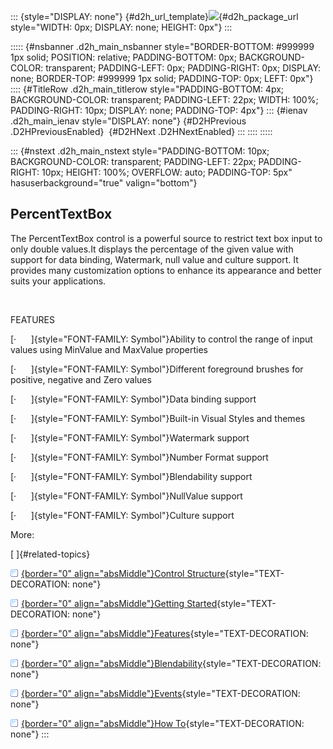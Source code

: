 ::: {style="DISPLAY: none"}
[](ms-xhelp:///?Id=d2h_url_template){#d2h_url_template}![](!package_url!){#d2h_package_url style="WIDTH: 0px; DISPLAY: none; HEIGHT: 0px"}
:::

::::: {#nsbanner .d2h_main_nsbanner style="BORDER-BOTTOM: #999999 1px solid; POSITION: relative; PADDING-BOTTOM: 0px; BACKGROUND-COLOR: transparent; PADDING-LEFT: 0px; PADDING-RIGHT: 0px; DISPLAY: none; BORDER-TOP: #999999 1px solid; PADDING-TOP: 0px; LEFT: 0px"}
:::: {#TitleRow .d2h_main_titlerow style="PADDING-BOTTOM: 4px; BACKGROUND-COLOR: transparent; PADDING-LEFT: 22px; WIDTH: 100%; PADDING-RIGHT: 10px; DISPLAY: none; PADDING-TOP: 4px"}
::: {#ienav .d2h_main_ienav style="DISPLAY: none"}
[](ms-xhelp:///?Id=cc627863-95db-449f-8bf9-17ffa10a27b5){#D2HPrevious .D2HPreviousEnabled}  [](ms-xhelp:///?Id=df785fe9-18ef-4c7a-b673-4c6f17cdab5e){#D2HNext .D2HNextEnabled}
:::
::::
:::::

::: {#nstext .d2h_main_nstext style="PADDING-BOTTOM: 10px; BACKGROUND-COLOR: transparent; PADDING-LEFT: 22px; PADDING-RIGHT: 10px; HEIGHT: 100%; OVERFLOW: auto; PADDING-TOP: 5px" hasuserbackground="true" valign="bottom"}
## PercentTextBox

The PercentTextBox control is a powerful source to restrict text box input to only double values.It displays the percentage of the given value with support for data binding, Watermark, null value and culture support. It provides many customization options to enhance its appearance and better suits your applications.

 

FEATURES

[·      ]{style="FONT-FAMILY: Symbol"}Ability to control the range of input values using MinValue and MaxValue properties

[·      ]{style="FONT-FAMILY: Symbol"}Different foreground brushes for positive, negative and Zero values

[·      ]{style="FONT-FAMILY: Symbol"}Data binding support

[·      ]{style="FONT-FAMILY: Symbol"}Built-in Visual Styles and themes

[·      ]{style="FONT-FAMILY: Symbol"}Watermark support

[·      ]{style="FONT-FAMILY: Symbol"}Number Format support

[·      ]{style="FONT-FAMILY: Symbol"}Blendability support

[·      ]{style="FONT-FAMILY: Symbol"}NullValue support

[·      ]{style="FONT-FAMILY: Symbol"}Culture support

More:

[ ]{#related-topics}

[![](../button.gif){border="0" align="absMiddle"}Control Structure](ms-xhelp:///?Id=df785fe9-18ef-4c7a-b673-4c6f17cdab5e){style="TEXT-DECORATION: none"}

[![](../button.gif){border="0" align="absMiddle"}Getting Started](ms-xhelp:///?Id=b3479eeb-1b29-42af-93cf-cb81f205abfa){style="TEXT-DECORATION: none"}

[![](../button.gif){border="0" align="absMiddle"}Features](ms-xhelp:///?Id=bb5d82d8-6505-4f08-8c38-9dd86ea0b388){style="TEXT-DECORATION: none"}

[![](../button.gif){border="0" align="absMiddle"}Blendability](ms-xhelp:///?Id=86a71272-00eb-4c73-ab9a-e720d36d51ff){style="TEXT-DECORATION: none"}

[![](../button.gif){border="0" align="absMiddle"}Events](ms-xhelp:///?Id=b341a8fd-60ac-46bd-acab-7c70771ebbcd){style="TEXT-DECORATION: none"}

[![](../button.gif){border="0" align="absMiddle"}How To](ms-xhelp:///?Id=730b2295-1f82-4aba-86c1-2a2e7a89d047){style="TEXT-DECORATION: none"}
:::
